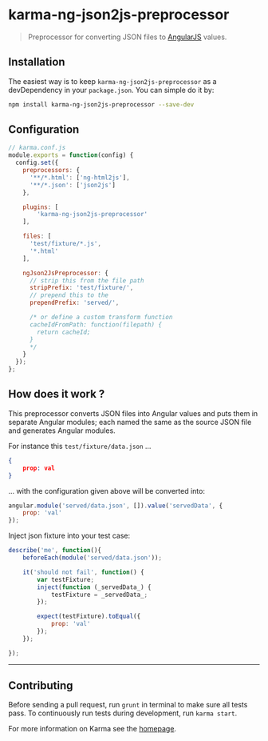 # karma-ng-json2js-preprocessor

> Preprocessor for converting JSON files to [AngularJS](http://angularjs.org/) values.

## Installation

The easiest way is to keep `karma-ng-json2js-preprocessor` as a devDependency in your `package.json`. You can simple do it by:
```bash
npm install karma-ng-json2js-preprocessor --save-dev
```

## Configuration
```js
// karma.conf.js
module.exports = function(config) {
  config.set({
    preprocessors: {
      '**/*.html': ['ng-html2js'],
      '**/*.json': ['json2js']
    },

    plugins: [
        'karma-ng-json2js-preprocessor'
    ],

    files: [
      'test/fixture/*.js',
      '*.html'
    ],

    ngJson2JsPreprocessor: {
      // strip this from the file path
      stripPrefix: 'test/fixture/',
      // prepend this to the
      prependPrefix: 'served/',

      /* or define a custom transform function
      cacheIdFromPath: function(filepath) {
        return cacheId;
      }
      */
    }
  });
};
```

## How does it work ?

This preprocessor converts JSON files into Angular values and puts them in separate Angular modules; each named the same as the source JSON file and generates Angular modules.

For instance this `test/fixture/data.json`  ...
```json
{
    prop: val
}
```
... with the configuration given above will be converted into:
```js
angular.module('served/data.json', []).value('servedData', {
    prop: 'val'
});
```
Inject json fixture into your test case:
```js
describe('me', function(){
    beforeEach(module('served/data.json'));

    it('should not fail', function() {
        var testFixture;
        inject(function (_servedData_) {
            testFixture = _servedData_;
        });

        expect(testFixture).toEqual({
            prop: 'val'
        });
    });

});
```

----

## Contributing

Before sending a pull request, run `grunt` in terminal to make sure all tests pass. To continuously run tests during development, run `karma start`.


For more information on Karma see the [homepage].


[homepage]: http://karma-runner.github.com
